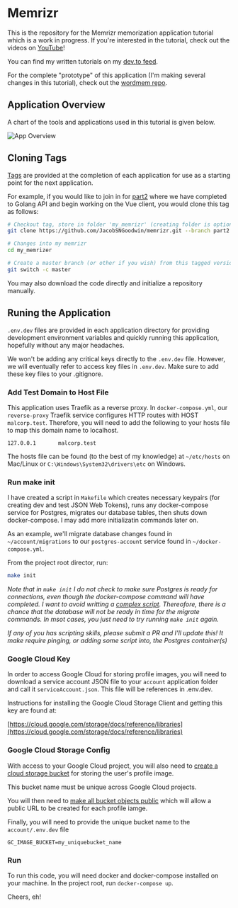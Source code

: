 # Memrizr

This is the repository for the Memrizr memorization application tutorial which is a work in progress. If you're interested in the tutorial, check out the videos on [YouTube](https://www.youtube.com/playlist?list=PLnrGn4P6C4P6yasdEJnEUhueTjCGXGuFe)!

You can find my written tutorials on my [dev.to feed](https://dev.to/jacobsngoodwin).

For the complete "prototype" of this application (I'm making several changes in this tutorial), check out the [wordmem repo](https://github.com/JacobSNGoodwin/wordmem).

## Application Overview

A chart of the tools and applications used in this tutorial is given below.

![App Overview](./application_overview.png)

## Cloning Tags

[Tags](https://github.com/JacobSNGoodwin/memrizr/tags) are provided at the completion of each application for use as a starting point for the next application.

For example, if you would like to join in for [part2](https://github.com/JacobSNGoodwin/memrizr/releases/tag/part2) where we have completed to Golang API and begin working on the Vue client, you would clone this tag as follows:

```bash
# Checkout tag, store in folder 'my_memrizr' (creating folder is optional)
git clone https://github.com/JacobSNGoodwin/memrizr.git --branch part2 --single-branch my_memrizr

# Changes into my memrizr
cd my_memrizer

# Create a master branch (or other if you wish) from this tagged version
git switch -c master
```

You may also download the code directly and initialize a repository manually.

## Runing the Application

`.env.dev` files are provided in each application directory for providing development environment variables and quickly running this application, hopefully without any major headaches. 

We won't be adding any critical keys directly to the `.env.dev` file. However, we will eventually refer to access key files in `.env.dev`. Make sure to add these key files to your .gitignore.

### Add Test Domain to Host File

This application uses Traefik as a reverse proxy. In `docker-compose.yml`, our `reverse-proxy` Traefik service configures HTTP routes with HOST `malcorp.test`. Therefore, you will need to add the following to your hosts file to map this domain name to localhost.

`127.0.0.1       malcorp.test`

The hosts file can be found (to the best of my knowledge) at `~/etc/hosts` on Mac/Linux or `C:\Windows\System32\drivers\etc` on Windows. 

### Run make init

I have created a script in `Makefile` which creates necessary keypairs (for creating dev and test JSON Web Tokens), runs any docker-compose service for Postgres, migrates our database tables, then shuts down docker-compose. I may add more initializatin commands later on.

As an example, we'll migrate database changes found in `~/account/migrations` to our `postgres-account` service found in `~/docker-compose.yml`.

From the project root director, run:

```bash
make init
```

*Note that in `make init` I do not check to make sure Postgres is ready for connections, even though the docker-compose command will have completed. I want to avoid writting a [complex script](https://stackoverflow.com/questions/57514720/bash-script-command-to-wait-until-docker-compose-process-has-finished-before-mov). Thereofore, there is a chance that the database will not be ready in time for the migrate commands. In msot cases, you just need to try running `make init` again.* 

*If any of you has scripting skills, please submit a PR and I'll update this! It make require pinging, or adding some script into, the Postgres container(s)*

### Google Cloud Key

In order to access Google Cloud for storing profile images, you will need to download a service account JSON file to your `account` application folder and call it `serviceAccount.json`. This file will be references in .env.dev.

Instructions for installing the Google Cloud Storage Client and getting this key are found at:

[https://cloud.google.com/storage/docs/reference/libraries](https://cloud.google.com/storage/docs/reference/libraries)

### Google Cloud Storage Config

With access to your Google Cloud project, you will also need to [create a cloud storage bucket](https://cloud.google.com/storage/docs/creating-buckets) for storing the user's profile image. 

This bucket name must be unique across Google Cloud projects. 

You will then need to [make all bucket objects public](https://cloud.google.com/storage/docs/access-control/making-data-public#buckets) which will allow a public URL to be created for each profile iamge. 

Finally, you will need to provide the unique bucket name to the `account/.env.dev` file 

`GC_IMAGE_BUCKET=my_uniquebucket_name`

### Run

To run this code, you will need docker and docker-compose installed on your machine. In the project root, run `docker-compose up`.


Cheers, eh!
